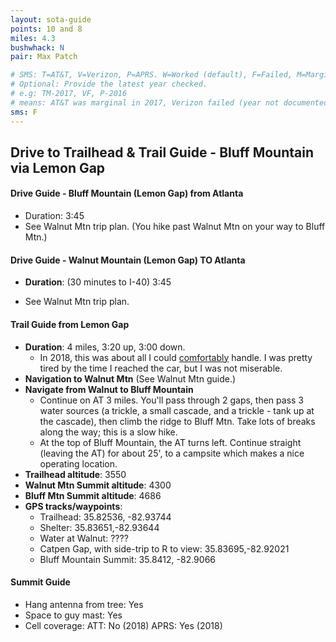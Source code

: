 ```yaml
---
layout: sota-guide
points: 10 and 8
miles: 4.3
bushwhack: N
pair: Max Patch

# SMS: T=AT&T, V=Verizon, P=APRS. W=Worked (default), F=Failed, M=Marginal (some failed).
# Optional: Provide the latest year checked.
# e.g: TM-2017, VF, P-2016
# means: AT&T was marginal in 2017, Verizon failed (year not documented), APRS worked in 2016.
sms: F
---
```

Drive to Trailhead & Trail Guide - Bluff Mountain via Lemon Gap
--------------------------------------------------------
#### Drive Guide - Bluff Mountain (Lemon Gap) from Atlanta

* Duration: 3:45
* See Walnut Mtn trip plan.  (You hike past Walnut Mtn on your way to Bluff Mtn.)

#### Drive Guide - Walnut Mountain (Lemon Gap) TO Atlanta

* **Duration**: (30 minutes to I-40) 3:45

* See Walnut Mtn trip plan.  

    


#### Trail Guide from Lemon Gap

* **Duration**: 4 miles, 3:20 up, 3:00 down.
    * In 2018, this was about all I could <u>comfortably</u> handle.  I was pretty tired by the time I reached the car, but I was not miserable. 
* **Navigation to Walnut Mtn**  (See Walnut Mtn guide.)
* **Navigate from Walnut to Bluff Mountain**
    * Continue on AT 3 miles. You'll pass through 2 gaps, then pass 3 water sources (a trickle, a small cascade, and a trickle - tank up at the cascade), then climb the ridge to Bluff Mtn.  Take lots of breaks along the way; this is a slow hike.
    * At the top of Bluff Mountain, the AT turns left.  Continue straight (leaving the AT) for about 25', to a campsite which makes a nice operating location.
* **Trailhead altitude**: 3550
* **Walnut Mtn Summit altitude**: 4300
* **Bluff Mtn Summit altitude**: 4686
* **GPS tracks/waypoints**:
    * Trailhead: 35.82536, -82.93744
    * Shelter: 35.83651,-82.93644
    * Water at Walnut: ????
    * Catpen Gap, with side-trip to R to view: 35.83695,-82.92021
    * Bluff Mountain Summit: 35.8412, -82.9066

#### Summit Guide

* Hang antenna from tree: Yes
* Space to guy mast: Yes
* Cell coverage: ATT: No (2018)    APRS: Yes (2018)
